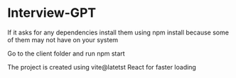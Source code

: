 # Interview-GPT

If it asks for any dependencies install them using npm install because some of them may not have on your system

Go to the client folder and run npm start

The project is created using vite@latetst React for faster loading
